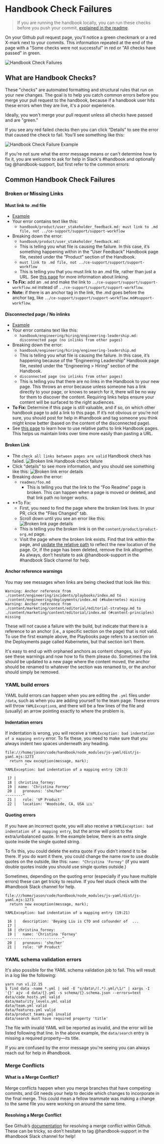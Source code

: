 # Handbook Check Failures

> If you are running the handbook locally, you can run these checks before you push your commit, [explained in the readme](../../../README.md).

On your Github pull request page, you'll notice a green checkmark or a red X-mark next to your commits. This information repeated at the end of the page with a "Some checks were not successful" in red or "All checks have passed" in green.

![Handbook Check Failures](https://storage.googleapis.com/sourcegraph-assets/handbook/handbook-checks.png)

## What are Handbook Checks?

These "checks" are automated formatting and structural rules that run on your new changes. The goal is to help you catch common errors before you merge your pull request to the handbook, because if a handbook user hits these errors when they are live, it's a poor experience.

Ideally, you won't merge your pull request unless all checks have passed and are "green."

If you see any red failed checks then you can click “Details” to see the error that caused the check to fail. You’ll see something like this:

![Handbook Check Failure Example](https://storage.googleapis.com/sourcegraph-assets/handbook/relocate-page-errors.png)

If you're not sure what the error message means or can't determine how to fix it, you are welcome to ask for help in Slack's #handbook and optionally tag @handbook-support, but first refer to the common errors:

## Common Handbook Check Failures

### Broken or Missing Links

#### Must link to .md file

- [Example](https://github.com/sourcegraph/about/runs/2976049292)
- Your error contains text like this:
  - `handbook/product/user_stakeholder_feedback.md: must link to .md file, not ../ce-support/support/support-workflow`
- Breaking down the error:
  - `handbook/product/user_stakeholder_feedback.md:`
  - This is telling you what file is causing the failure. In this case, it’s something happening within in the “User Feedback” Handbook page file, nested under the “Product” section of the Handbook.
  - `must link to .md file, not ../ce-support/support/support-workflow `
  - This is telling you that you must link to an .md file, rather than just a URL. See [this page](linking-within-handbook.md) for more information about linking.
- **To Fix:** add an `.md` and make the link to `../ce-support/support/support-workflow.md` instead of `../ce-support/support/support-workflow`.
- **Note:** if there is an anchor tag in the link, the .md goes before the anchor tag, like `../ce-support/support/support-workflow.md#support-workflow`.

#### Disconnected page / No inlinks

- [Example](https://github.com/sourcegraph/about/runs/2975885844)
- Your error contains text like this:
  - `handbook/engineering/hiring/engineering-leadership.md: disconnected page (no inlinks from other pages)`
- Breaking down the error:
  - `handbook/engineering/hiring/engineering-leadership.md`
  - This is telling you what file is causing the failure. In this case, it’s happening because of the “Engineering Leadership” Handbook page file, nested under the “Engineering > Hiring” section of the Handbook.
  - `disconnected page (no inlinks from other pages)`
  - This is telling you that there are no links in the Handbook to your new page. This throws an error because unless someone has a link directly to your page, or knows to search for it, there will be no way for them to discover the content. Requiring links helps ensure your content will be surfaced to the right audiences.
- **To Fix:** Determine if this page is still valuable, and if so, on which other handbook page to add a link to this page. If it’s not obvious or you’re not sure, you should post for help in #handbook and tag someone you think might know better (based on the content of the disconnected page).
- See [this page](linking-within-handbook.md) to learn how to use relative paths to link Handbook pages. This helps us maintain links over time more easily than pasting a URL.

#### Broken Link

- The `check all links between pages are valid` Handbook check has failed.
  ![Broken link Handbook check failure](https://storage.googleapis.com/sourcegraph-assets/handbook/broken-link-failure.png)
- Click "details" to see more information, and you should see something like this:
  ![Broken link error details](https://storage.googleapis.com/sourcegraph-assets/handbook/broken-link-details.png)
- Breaking down the error:
  - `readmes/foo.md`
    - This is telling you that the link to the “Foo Readme” page is broken. This can happen when a page is moved or deleted, and that link path no longer works.
- \*\*To Fix:
  - First, you need to find the page where the broken link lives. In your PR, click the "Files Changed" tab.
  - Scroll down until you see an error like this:
    ![Broken link page details](https://storage.googleapis.com/sourcegraph-assets/handbook/broken-link-page-detail.png)
  - This is telling you the broken link is on the `content/product/product-org.md` page.
  - Visit the page where the broken link exists. Find that link within the page, and [update the relative path](linking-within-handbook.md) to reflect the new location of the page. Or, if the page has been deleted, remove the link altogether. As always, don’t hesitate to ask @handbook-support in the #handbook Slack channel for help.

#### Anchor reference warnings

You may see messages when links are being checked that look like this:

```
Warning: Anchor reference from ./content/engineering/incidents/playbooks/index.md to ./content/engineering/deployments/index.md (#kubernetes) missing
Warning: Anchor reference from ./content/marketing/content/editorial/editorial-strategy.md to ./content/marketing/content/editorial/index.md (#content-principles) missing
```

These will not cause a failure with the build, but indicate that there is a reference to an anchor (i.e., a specific section on the page) that is not valid. To use the first example above, the Playbooks page refers to a section on the Deployments page called Kubernetes, but that section isn't there.

It's easy to end up with orphaned anchors as content changes, so if you see these warnings and now how to fix them please do. Sometimes the link should be updated to a new page where the content moved, the anchor should be renamed to whatever the section was renamed to, or the anchor should simply be removed.

### YAML build errors

YAML build errors can happen when you are editing the `.yml` files under `/data`, such as when you are adding yourself to the team page. These errors will throw `YAMLException`s, and there will be a few lines of the file and (usually) an arrow pointing exactly to where the problem is.

#### Indentation errors

If indentation is wrong, you will receive a `YAMLException: bad indentation of a mapping entry` error. To fix these, you need to make sure that you always indent two spaces underneath any heading.

```
file:///home/jason/code/handbook/node_modules/js-yaml/dist/js-yaml.mjs:1273
  return new exception(message, mark);
         ^
YAMLException: bad indentation of a mapping entry (20:3)

 17 |
 18 | christina_forney:
 19 | name: 'Christina Forney'
 20 |   pronouns: 'she/her'
--------^
 21 |   role: 'VP Product'
 22 |   location: 'Woodside, CA, USA 🇺🇸'
```

#### Quoting errors

If you have an incorrect quote, you will also receive a `YAMLException: bad indentation of a mapping entry`, but the arrow will point to the extra/unbalanced quote. In the example below, there is an extra single quote inside the single quoted string.

To fix this, you could delete the extra quote if you didn't intend it to be there. If you do want it there, you could change the name row to use double quotes on the outside, like this: `name: "Christina 'Forney"` (if you want double quotes inside you should use single quotes outside.)

Sometimes, depending on the quoting error (especially if you have multiple errors) these can get tricky to resolve. If you feel stuck check with the #handbook Slack channel for help.

```
file:///home/jason/code/handbook/node_modules/js-yaml/dist/js-yaml.mjs:1273
  return new exception(message, mark);
         ^
YAMLException: bad indentation of a mapping entry (19:21)

 16 |   description: 'Beyang Liu is CTO and cofounder of  ...
 17 |
 18 | christina_forney:
 19 |   name: 'Christina 'Forney'
--------------------------^
 20 |   pronouns: 'she/her'
 21 |   role: 'VP Product'
```

### YAML schema validation errors

It's also possible for the YAML schema validation job to fail. This will result in a log like the following:

```
yarn run v1.22.15
$ find data -name *.yml | sed -E "s/data\/(.*).yml/\1/" | xargs -I '{}' ajv -d data/{}.yml -s schema/{}.schema.json --errors=text
data/code_hosts.yml valid
data/maturity_levels.yml valid
data/team.yml valid
data/features.yml valid
data/product_teams.yml invalid
data/search must have required property 'title'
```

The file with invalid YAML will be reported as invalid, and the error will be listed following that line. In the above example, the `data/search` entry is missing a required property—its title.

If you are confused by the error message you're seeing you can always reach out for help in #handbook.

### Merge Conflicts

#### What is a Merge Conflict?

Merge conflicts happen when you merge branches that have competing commits, and Git needs your help to decide which changes to incorporate in the final merge. This could mean a fellow teammate was making a change to the same file you were working on around the same time.

#### Resolving a Merge Conflict

See Github’s [documentation](https://docs.github.com/en/github/collaborating-with-pull-requests/addressing-merge-conflicts/resolving-a-merge-conflict-on-github) for resolving a merge conflict within Github. These can be tricky, so don’t hesitate to tag @handbook-support in the #handbook Slack channel for help!
